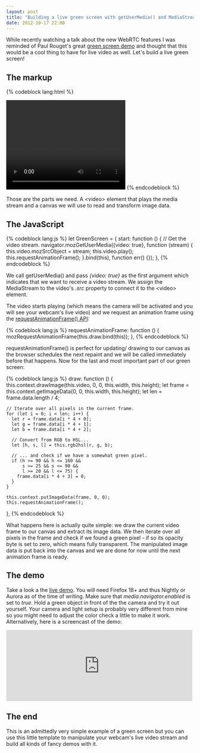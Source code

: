 ```yaml
---
layout: post
title: "Building a live green screen with getUserMedia() and MediaStreams"
date: 2012-10-17 22:00
---
```


While recently watching a talk about the new WebRTC features I was reminded of
Paul Rouget's great
[green screen demo](https://developer.mozilla.org/samples/video/chroma-key/index.xhtml)
and thought that this would be a cool thing to have for live video as well.
Let's build a live green screen!

## The markup

{% codeblock lang:html %}
<body onload="GreenScreen.start()">
  <video id="v" width="320" height="240"></video>
  <canvas id="c" width="320" height="240"></canvas>
</body>
{% endcodeblock %}

Those are the parts we need. A \<video\> element that plays the media stream
and a canvas we will use to read and transform image data.

## The JavaScript

{% codeblock lang:js %}
let GreenScreen = {
  start: function () {
    // Get the video stream.
    navigator.mozGetUserMedia({video: true}, function (stream) {
      this.video.mozSrcObject = stream;
      this.video.play();
      this.requestAnimationFrame();
    }.bind(this), function err() {});
  },
{% endcodeblock %}

We call getUserMedia() and pass *{video: true}* as the first argument which
indicates that we want to receive a video stream. We assign the MediaStream
to the video's *.src* property to connect it to the \<video\> element.

The video starts playing (which means the camera will be activated and you will
see your webcam's live video) and we request an animation frame using the
[requestAnimationFrame() API](https://developer.mozilla.org/en-US/docs/DOM/window.requestAnimationFrame):

{% codeblock lang:js %}
  requestAnimationFrame: function () {
    mozRequestAnimationFrame(this.draw.bind(this));
  },
{% endcodeblock %}

requestAnimationFrame() is perfect for updating/ drawing to our canvas as the
browser schedules the next repaint and we will be called immediately before
that happens. Now for the last and most important part of our green screen:

{% codeblock lang:js %}
  draw: function () {
    this.context.drawImage(this.video, 0, 0, this.width, this.height);
    let frame = this.context.getImageData(0, 0, this.width, this.height);
    let len = frame.data.length / 4;

    // Iterate over all pixels in the current frame.
    for (let i = 0; i < len; i++) {
      let r = frame.data[i * 4 + 0];
      let g = frame.data[i * 4 + 1];
      let b = frame.data[i * 4 + 2];

      // Convert from RGB to HSL...
      let [h, s, l] = this.rgb2hsl(r, g, b);

      // ... and check if we have a somewhat green pixel.
      if (h >= 90 && h <= 160 &&
          s >= 25 && s <= 90 &&
          l >= 20 && l <= 75) {
        frame.data[i * 4 + 3] = 0;
      }
    }

    this.context.putImageData(frame, 0, 0);
    this.requestAnimationFrame();
  },
{% endcodeblock %}

What happens here is actually quite simple: we draw the current video frame
to our canvas and extract its image data. We then iterate over all pixels in
the frame and check if we found a green pixel - if so its opacity byte is set
to zero, which means fully transparent. The manipulated image data is put back
into the canvas and we are done for now until the next animation frame is ready.

## The demo

Take a look a the [live demo](/demos/green-screen/). You will need Firefox 18+
and thus Nightly or Aurora as of the time of writing. Make sure that
*media.navigator.enabled* is set to *true*. Hold a green object in front of the
the camera and try it out yourself. Your camera and light setup is probably very
different from mine so you might need to adjust the color check a little to
make it work. Alternatively, here is a screencast of the demo:

<iframe class="embed"
 src="http://player.vimeo.com/video/51593914?title=1&amp;byline=1&amp;portrait=1"
 width="500" height="191" frameborder="0"
 webkitAllowFullScreen mozallowfullscreen allowFullScreen></iframe>

## The end

This is an admittedly very simple example of a green screen but you can use
this little template to manipulate your webcam's live video stream and build all
kinds of fancy demos with it.
